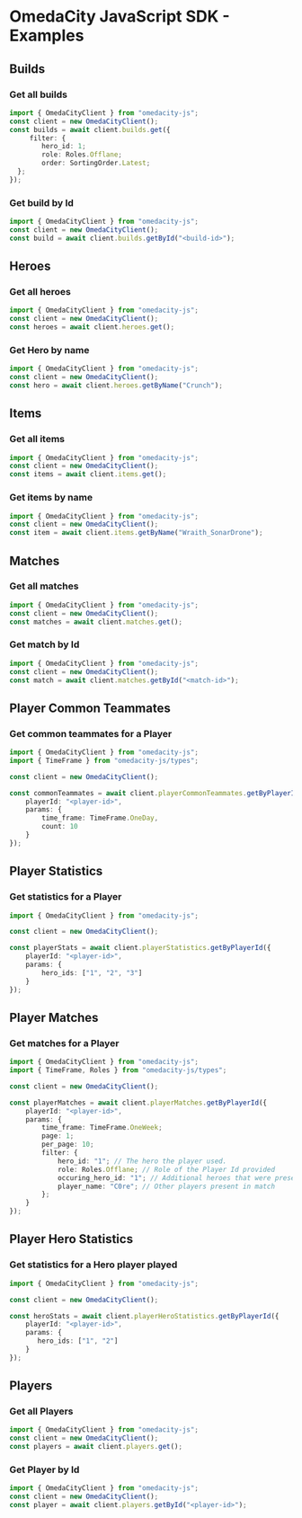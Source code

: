 # OmedaCity JavaScript SDK - Examples

## Builds

### Get all builds

```typescript
import { OmedaCityClient } from "omedacity-js";
const client = new OmedaCityClient();
const builds = await client.builds.get({
     filter: {
        hero_id: 1;
        role: Roles.Offlane;
        order: SortingOrder.Latest;
  };
});
```

### Get build by Id

```typescript
import { OmedaCityClient } from "omedacity-js";
const client = new OmedaCityClient();
const build = await client.builds.getById("<build-id>");
```

## Heroes

### Get all heroes

```typescript
import { OmedaCityClient } from "omedacity-js";
const client = new OmedaCityClient();
const heroes = await client.heroes.get();
```

### Get Hero by name

```typescript
import { OmedaCityClient } from "omedacity-js";
const client = new OmedaCityClient();
const hero = await client.heroes.getByName("Crunch");
```

## Items

### Get all items

```typescript
import { OmedaCityClient } from "omedacity-js";
const client = new OmedaCityClient();
const items = await client.items.get();
```

### Get items by name

```typescript
import { OmedaCityClient } from "omedacity-js";
const client = new OmedaCityClient();
const item = await client.items.getByName("Wraith_SonarDrone");
```

## Matches

### Get all matches

```typescript
import { OmedaCityClient } from "omedacity-js";
const client = new OmedaCityClient();
const matches = await client.matches.get();
```

### Get match by Id

```typescript
import { OmedaCityClient } from "omedacity-js";
const client = new OmedaCityClient();
const match = await client.matches.getById("<match-id>");
```

## Player Common Teammates

### Get common teammates for a Player

```typescript
import { OmedaCityClient } from "omedacity-js";
import { TimeFrame } from "omedacity-js/types";

const client = new OmedaCityClient();

const commonTeammates = await client.playerCommonTeammates.getByPlayerId({
    playerId: "<player-id>",
    params: {
        time_frame: TimeFrame.OneDay,
        count: 10
    }
});
```

## Player Statistics

### Get statistics for a Player

```typescript
import { OmedaCityClient } from "omedacity-js";

const client = new OmedaCityClient();

const playerStats = await client.playerStatistics.getByPlayerId({
    playerId: "<player-id>",
    params: {
        hero_ids: ["1", "2", "3"]
    }
});
```

## Player Matches

### Get matches for a Player

```typescript
import { OmedaCityClient } from "omedacity-js";
import { TimeFrame, Roles } from "omedacity-js/types";

const client = new OmedaCityClient();

const playerMatches = await client.playerMatches.getByPlayerId({
    playerId: "<player-id>",
    params: {
        time_frame: TimeFrame.OneWeek;
        page: 1;
        per_page: 10;
        filter: {
            hero_id: "1"; // The hero the player used.
            role: Roles.Offlane; // Role of the Player Id provided
            occuring_hero_id: "1"; // Additional heroes that were present (Not the player being queried)
            player_name: "C0re"; // Other players present in match
        };
    }
});
```

## Player Hero Statistics

### Get statistics for a Hero player played

```typescript
import { OmedaCityClient } from "omedacity-js";

const client = new OmedaCityClient();

const heroStats = await client.playerHeroStatistics.getByPlayerId({
    playerId: "<player-id>",
    params: {
       hero_ids: ["1", "2"]
    }
});
```

## Players

### Get all Players

```typescript
import { OmedaCityClient } from "omedacity-js";
const client = new OmedaCityClient();
const players = await client.players.get();
```

### Get Player by Id

```typescript
import { OmedaCityClient } from "omedacity-js";
const client = new OmedaCityClient();
const player = await client.players.getById("<player-id>");
```

